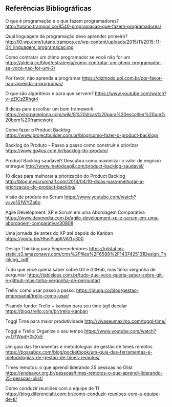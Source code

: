 ## Referências Bibliográficas

O que é programação e o que fazem programadores?
http://tutano.trampos.co/8540-programacao-que-fazem-programadores/

Qual linguagem de programação devo aprender primeiro?
http://i0.wp.com/tutano.trampos.co/wp-content/uploads/2015/11/2015-11-04_linguagem_programacao.jpg

Como contratar um ótimo programador se você não for um
https://aldeia.cc/blog/estrategia/como-contratar-um-otimo-programador-se-voce-nao-for-um-2/

Por favor, não aprenda a programar
https://gizmodo.uol.com.br/por-favor-nao-aprenda-a-programar/

O que são algoritmos e para que servem?
https://www.youtube.com/watch?v=zZlCzZRhgt4

8 dicas para escolher um bom framework
https://vitorpamplona.com/wiki/8%20dicas%20para%20escolher%20um%20bom%20framework

Como fazer o Product Backlog
https://www.projectbuilder.com.br/blog/como-fazer-o-product-backlog/

Backlog do Produto – Passo a passo como construir e priorizar
https://www.gp4us.com.br/backlog-do-produto/

 Product Backlog saudável? Descubra como maximizar o valor de negócio entregue
http://www.metodoagil.com/product-backlog-saudavel/

10 dicas para melhorar a priorização do Product Backlog
http://blog.myscrumhalf.com/2014/04/10-dicas-para-melhorar-a-priorizacao-do-product-backlog/

Visão de produto no Scrum
https://www.youtube.com/watch?v=vg1S1WYZa6o

Agile Development: XP e Scrum em uma Abordagem Comparativa
https://www.devmedia.com.br/agile-development-xp-e-scrum-em-uma-abordagem-comparativa/30808

Uma jornada de antes do XP até depois do Kanban
https://youtu.be/HhqiPlupKVA?t=300

Design Thinking para Empreendedores
https://rdstation-static.s3.amazonaws.com/cms%2Ffiles%2F6588%2F1437425131Design_Thinking_.pdf

Tudo que você queria saber sobre Git e GitHub, mas tinha vergonha de perguntar
https://tableless.com.br/tudo-que-voce-queria-saber-sobre-git-e-github-mas-tinha-vergonha-de-perguntar/

Trello: como usar passo a passo.
https://pluga.co/blog/gestao-empresarial/trello-como-usar/

Pisando fundo: Trello + kanban para seu time ágil decolar
https://blog.trello.com/br/trello-kanban

Toggl Time para maior produtividade
http://vivaseumaximo.com/toggl-time/

Toggl e Trello: Organize o seu tempo
https://www.youtube.com/watch?v=D7WpdH0kXcE

Um guia das ferramentas e metodologias de gestão de times remotos
https://bossabox.com/blog/pocketbook/um-guia-das-ferramentas-e-metodologias-de-gestao-de-times-remotos/

Times remotos: o que aprendi liderando 25 pessoas no Olist
https://endeavor.org.br/pessoas/times-remotos-o-que-aprendi-liderando-25-pessoas-olist/

Como conduzir reuniões com a equipe de TI
https://blog.diferencialti.com.br/como-conduzir-reunioes-com-a-equipe-de-ti/
